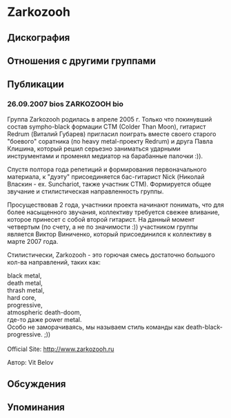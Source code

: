 # Zarkozooh



## Дискография


## Отношения с другими группами


## Публикации

### 26.09.2007 bios ZARKOZOOH bio

<P>Группа Zarkozooh родилась в апреле 2005 г. Только что покинувший состав sympho-black формации CTM (Colder Than Moon), гитарист Redrum (Виталий Губарев) пригласил поиграть вместе своего старого "боевого" соратника (по heavy metal-проекту Redrum) и друга Павла Клишина, который решил серьезно заниматься ударными инструментами и променял медиатор на барабанные палочки :)). </P>
<P>Спустя полтора года репетиций и формирования первоначального материала, к "дуэту" присоединяется бас-гитарист Nick (Николай Власкин - ex. Sunchariot, также участник CTM). Формируется общее звучание и стилистическая направленность группы. </P>
<P>Просуществовав 2 года, участники проекта начинают понимать, что для более насыщенного звучания, коллективу требуется свежее вливание, которое принесет с собой второй гитарист. На данный момент четвертым (по счету, а не по значимости :)) участником группы является Виктор Виниченко, который присоединился к коллективу в марте 2007 года. </P>
<P>Стилистически, Zarkozooh - это горючая смесь достаточно большого кол-ва направлений, таких как: </P>
<P>black metal, <BR>death metal, <BR>thrash metal, <BR>hard core, <BR>progressive, <BR>atmospheric death-doom, <BR>где-то даже power metal. <BR>Особо не заморачиваясь, мы называем стиль команды как death-black-progressive. ;)) <BR>&nbsp;<BR>Official Site: <A href="http://www.zarkozooh.ru/">http://www.zarkozooh.ru</A></P>
Автор: Vit Belov


## Обсуждения


## Упоминания

